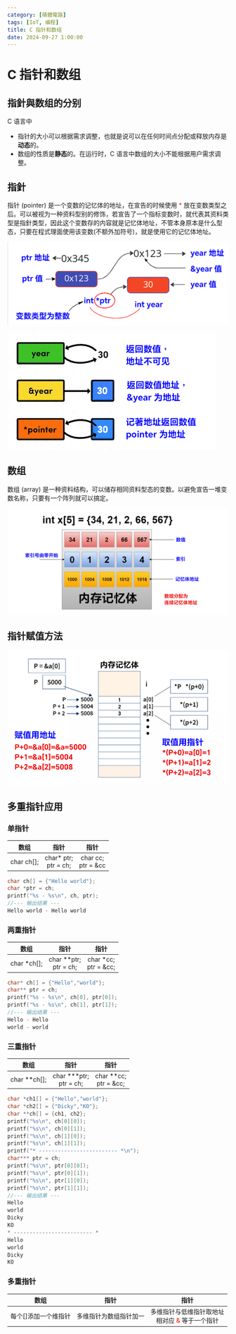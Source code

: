 ```yaml
---
category: [積體電路]
tags: [IoT, 编程]
title: C 指针和数组
date: 2024-09-27 1:00:00
---
```


<style>
  table {
    width: 100%
    }
  td {
    vertical-align: center;
    text-align: center;
  }
  table.inputT{
    margin: 10px;
    width: auto;
    margin-left: auto;
    margin-right: auto;
    border: none;
  }
  input{
    text-align: center;
    padding: 0px 10px;
  }
  iframe{
    width: 100%;
    display: block;
    border-style:none;
  }
</style>


# C 指针和数组

## 指針與数组的分别

C 语言中
- 指针的大小可以根据需求调整，也就是说可以在任何时间点分配或释放内存是**动态**的。
- 数组的性质是**静态**的。在运行时，C 语言中数组的大小不能根据用户需求调整。

## 指針

指针 (pointer) 是一个变数的记忆体的地址，在宣告的时候使用 <font color="#FF1000">*</font> 放在变数类型之后。可以被视为一种资料型别的修饰，若宣告了一个指标变数时，就代表其资料类型是指針类型，因此这个变数存的内容就是记忆体地址，不管本身原本是什么型态，只要在程式理面使用该变数(不额外加符号)，就是使用它的记忆体地址。

![Alt c pointer](../assets/img/esp/cpointer.png)

![Alt pointer](../assets/img/esp/pointer.png)

## 数组

数组 (array) 是一种资料结构，可以储存相同资料型态的变数。以避免宣告一堆变数名称，只要有一个阵列就可以搞定。

![Alt c array](../assets/img/esp/carray.png)

## 指针赋值方法

![Alt init](../assets/img/esp/initpointer.png)

## 多重指针应用

### 单指针

|数组|指针|指针|
|:---:|:---:|:---:|
|char ch[];|char* ptr;<br/>ptr = ch;|char cc;<br/>ptr = &cc|


```c
char ch[] = {"Hello world"};
char *ptr = ch;
printf("%s - %s\n", ch, ptr);
//--- 输出结果 ---
Hello world - Hello world
```

### 两重指针

|数组|指针|指针|
|:---:|:---:|:---:|
|char *ch[];|char **ptr;<br/>ptr = ch;|char *cc;<br/>ptr = &cc;|


```c
char* ch[] = {"Hello","world"};
char** ptr = ch;
printf("%s - %s\n", ch[0], ptr[0]);
printf("%s - %s\n", ch[1], ptr[1]);
//--- 输出结果 ---
Hello - Hello
world - world
```

### 三重指针

|数组|指针|指针|
|:---:|:---:|:---:|
|char  **ch[];|char ***ptr;<br/>ptr = ch;|char **cc;<br/>ptr = &cc;|


```c
char *ch1[] = {"Hello","world"};
char *ch2[] = {"Dicky","KO"};
char **ch[] = {ch1, ch2};
printf("%s\n", ch[0][0]);
printf("%s\n", ch[0][1]);
printf("%s\n", ch[1][0]);
printf("%s\n", ch[1][1]);
printf("* ------------------------- *\n");
char*** ptr = ch;
printf("%s\n", ptr[0][0]);
printf("%s\n", ptr[0][1]);
printf("%s\n", ptr[1][0]);
printf("%s\n", ptr[1][1]);
//--- 输出结果 ---
Hello
world
Dicky
KO
* ------------------------- *
Hello
world
Dicky
KO
```


### 多重指针


|数组|指针|指针|
|:---:|:---:|:---:|
|每个[]添加一个维指针|多维指针为数组指针加一|多维指针与低维指针取地址<br/>相对应 <font color="#FF1000">&</font> 等于一个指针|